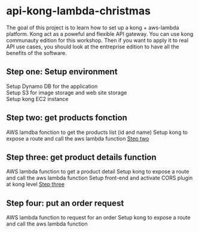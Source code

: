 # api-kong-lambda-christmas

The goal of this project is to learn how to set up a kong + aws-lambda platform.
Kong act as a poweful and flexible API gateway. You can use kong communauty edition for this workshop. Then if you want to apply it to real API use cases, you should look at the entreprise edition to have all the benefits of the software.

## Step one: Setup  environment

Setup Dynamo DB for the application
<br/>Setup S3 for image storage and web site storage
<br/>Setup kong EC2 instance

## Step two: get products fonction

AWS lamdba fonction to get the products list (id and name)
Setup kong to expose a route and call the aws lambda function
[Step two](./workshop/step2/step2.md)

## Step three: get product details function 

AWS lambda function to get a product detail
Setup kong to expose a route and call the aws lambda function
Setup front-end and activate CORS plugin at kong level
[Step three](./workshop/step3/step3.md)

## Step four: put an order request

AWS lambda function to request for an order
Setup kong to expose a route and call the aws lambda function

